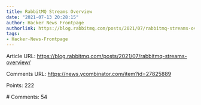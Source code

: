 ```yaml
---
title: RabbitMQ Streams Overview
date: "2021-07-13 20:28:15"
author: Hacker News Frontpage
authorlink: https://blog.rabbitmq.com/posts/2021/07/rabbitmq-streams-overview/
tags:
- Hacker-News-Frontpage
---
```


<p>Article URL: <a href="https://blog.rabbitmq.com/posts/2021/07/rabbitmq-streams-overview/">https://blog.rabbitmq.com/posts/2021/07/rabbitmq-streams-overview/</a></p>
<p>Comments URL: <a href="https://news.ycombinator.com/item?id=27825889">https://news.ycombinator.com/item?id=27825889</a></p>
<p>Points: 222</p>
<p># Comments: 54</p>
